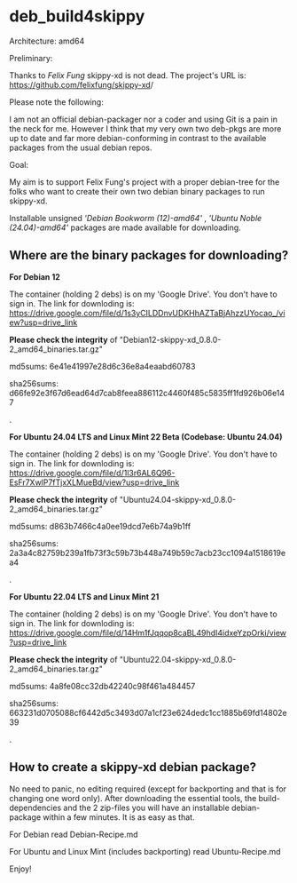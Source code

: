 # deb_build4skippy 

Architecture: amd64

Preliminary:

Thanks to *Felix Fung* skippy-xd is not dead. The project's URL is: <https://github.com/felixfung/skippy-xd>/

Please note the following:

I am not an official debian-packager nor a coder and using Git is a pain in the neck for me. However I think that my very own two deb-pkgs are more up to date and far more debian-conforming in contrast to the available packages from the usual debian repos.

Goal:

My aim is to support Felix Fung's project with a proper debian-tree for the folks who want to create their own two debian binary packages to run skippy-xd.

Installable unsigned *'Debian Bookworm (12)-amd64'* , *'Ubuntu Noble (24.04)-amd64'* packages are made available for downloading.

## Where are the binary packages for downloading?

**For Debian 12**

The container (holding 2 debs) is on my 'Google Drive'. You don't have to sign in. The link for downloding is: <https://drive.google.com/file/d/1s3yCILDDnvUDKHhAZTaBjAhzzUYocao_/view?usp=drive_link>

**Please check the integrity** of "Debian12-skippy-xd_0.8.0-2_amd64_binaries.tar.gz"

md5sums: 6e41e41997e28d6c36e8a4eaabd60783

sha256sums: d66fe92e3f67d6ead64d7cab8feea886112c4460f485c5835ff1fd926b06e147

.

**For Ubuntu 24.04 LTS and Linux Mint 22 Beta (Codebase: Ubuntu 24.04)**

The container (holding 2 debs) is on my 'Google Drive'. You don't have to sign in. The link for downloding is: <https://drive.google.com/file/d/1l3r6AL6Q96-EsFr7XwlP7fTjxXLMueBd/view?usp=drive_link>

**Please check the integrity** of "Ubuntu24.04-skippy-xd_0.8.0-2_amd64_binaries.tar.gz"

md5sums: d863b7466c4a0ee19dcd7e6b74a9b1ff

sha256sums: 2a3a4c82759b239a1fb73f3c59b73b448a749b59c7acb23cc1094a1518619ea4

.

**For Ubuntu 22.04 LTS and Linux Mint 21**

The container (holding 2 debs) is on my 'Google Drive'. You don't have to sign in. The link for downloding is: <https://drive.google.com/file/d/14Hm1fJqqop8caBL49hdI4idxeYzpOrki/view?usp=drive_link>

**Please check the integrity** of "Ubuntu22.04-skippy-xd_0.8.0-2_amd64_binaries.tar.gz"

md5sums: 4a8fe08cc32db42240c98f461a484457

sha256sums: 663231d0705088cf6442d5c3493d07a1cf23e624dedc1cc1885b69fd14802e39


.


## How to create a skippy-xd debian package?

No need to panic, no editing required (except for backporting and that is for changing one word only). After downloading the essential tools, the build-dependencies and the 2 zip-files you will have an installable debian-package within a few minutes. It is as easy as that.

For Debian read Debian-Recipe.md

For Ubuntu and Linux Mint (includes backporting) read Ubuntu-Recipe.md



Enjoy!

